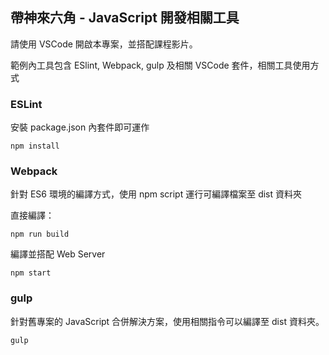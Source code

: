 

## 帶神來六角 - JavaScript 開發相關工具

請使用 VSCode 開啟本專案，並搭配課程影片。

範例內工具包含 ESlint, Webpack, gulp 及相關 VSCode 套件，相關工具使用方式

### ESLint

安裝 package.json 內套件即可運作

```
npm install
```

### Webpack

針對 ES6 環境的編譯方式，使用 npm script 運行可編譯檔案至 dist 資料夾

直接編譯：

```
npm run build
```

編譯並搭配 Web Server

```
npm start
```

### gulp

針對舊專案的 JavaScript 合併解決方案，使用相關指令可以編譯至 dist 資料夾。

```
gulp
```